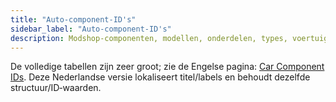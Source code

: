 ```yaml
---
title: "Auto‑component‑ID's"
sidebar_label: "Auto‑component‑ID's"
description: Modshop‑componenten, modellen, onderdelen, types, voertuigen en kosten.
---
```


De volledige tabellen zijn zeer groot; zie de Engelse pagina: [Car Component IDs](/docs/scripting/resources/carcomponentid). Deze Nederlandse versie lokaliseert titel/labels en behoudt dezelfde structuur/ID‑waarden.


